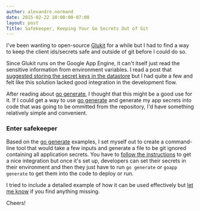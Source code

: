 ```yaml
---
author: alexandre.normand
date: 2015-02-22 10:00:00-07:00
layout: post
Title: Safekeeper, Keeping Your Go Secrets Out of Git
---
```


I've been wanting to open-source [Glukit](https://mygluk.it/) for a while but I had to find a way to keep the client ids/secrets safe and outside of git before I could do so. 

Since Glukit runs on the Google App Engine, it can't itself just read the sensitive information from environment variables. I read a post that [suggested storing the secret keys in the datastore](http://pseudony.ms/blags/secret-keys-gae.html) but I had quite a few and felt like this solution lacked good integration in the development flow. 

After reading about [go generate](http://blog.golang.org/generate), I thought that this might be a good use for it. If I could get a way to use [go generate](http://blog.golang.org/generate) and generate my app secrets into code that was going to be ommitted from the repository, I'd have something relatively simple and convenient. 

### Enter safekeeper
Based on the [go generate](http://blog.golang.org/generate) examples, I set myself out to create a command-line tool that would take a few inputs and generate a file to be git ignored containing all application secrets. You have to [follow the instructions](https://github.com/alexandre-normand/safekeeper/blob/master/README.md) to get a nice integration but once it's set up, developers can set their secrets in their environment and then they just have to run `go generate` or `goapp generate` to get them into the code to deploy or run. 

I tried to include a detailed example of how it can be used effectively but [let me know](mailto:alexandre.normand@mygluk.it) if you find anything missing.

Cheers!

